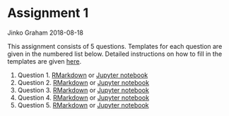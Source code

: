 Assignment 1
================
Jinko Graham
2018-08-18

This assignment consists of 5 questions. Templates for each question are given in the numbered list below. Detailed instructions on how to fill in the templates are given [here](https://github.com/SFUStatgen/RforStat2/blob/master/SFUStat305/Assignments/Instructions/instructions.Rmd).

1.  Question 1. [RMarkdown](https://github.com/SFUStatgen/RforStat2/blob/master/SFUStat305/Assignments/A1/A1Q1.Rmd) or [Jupyter notebook](https://github.com/SFUStatgen/RforStat2/blob/master/SFUStat305/Assignments/A1/A1Q1.ipynb)
2.  Question 2. [RMarkdown](https://github.com/SFUStatgen/RforStat2/blob/master/SFUStat305/Assignments/A1/A1Q2.Rmd) or [Jupyter notebook](https://github.com/SFUStatgen/RforStat2/blob/master/SFUStat305/Assignments/A1/A1Q2.ipynb)
3.  Question 3. [RMarkdown](https://github.com/SFUStatgen/RforStat2/blob/master/SFUStat305/Assignments/A1/A1Q3.Rmd) or [Jupyter notebook](https://github.com/SFUStatgen/RforStat2/blob/master/SFUStat305/Assignments/A1/A1Q3.ipynb)
4.  Question 4. [RMarkdown](https://github.com/SFUStatgen/RforStat2/blob/master/SFUStat305/Assignments/A1/A1Q4.Rmd) or [Jupyter notebook](https://github.com/SFUStatgen/RforStat2/blob/master/SFUStat305/Assignments/A1/A1Q4.ipynb)
5.  Question 5. [RMarkdown](https://github.com/SFUStatgen/RforStat2/blob/master/SFUStat305/Assignments/A1/A1Q5.Rmd) or [Jupyter notebook](https://github.com/SFUStatgen/RforStat2/blob/master/SFUStat305/Assignments/A1/A1Q5.ipynb)
